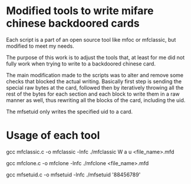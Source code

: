 # Modified tools to write mifare chinese backdoored cards 

Each script is a part of an open source tool like mfoc or mfclassic, but modified to meet my needs.

The purpose of this work is to adjust the tools that, at least for me did not fully work when trying to write to a backdoored chinese card.

The main modification made to the scripts was to alter and remove some checks that blocked the actual writing. Basically first step is sending the special raw bytes at the card, followed then by iteratively throwing all the rest of the bytes for each section and each block to write them in a raw manner as well, thus rewriting all the blocks of the card, including the uid.

The mfsetuid only writes the specified uid to a card.

# Usage of each tool

gcc mfclassic.c -o mfclassic -lnfc
./mfclassic W a u <file_name>.mfd

gcc mfclone.c -o mfclone -lnfc
./mfclone <file_name>.mfd

gcc mfsetuid.c -o mfsetuid -lnfc
./mfsetuid '88456789'

